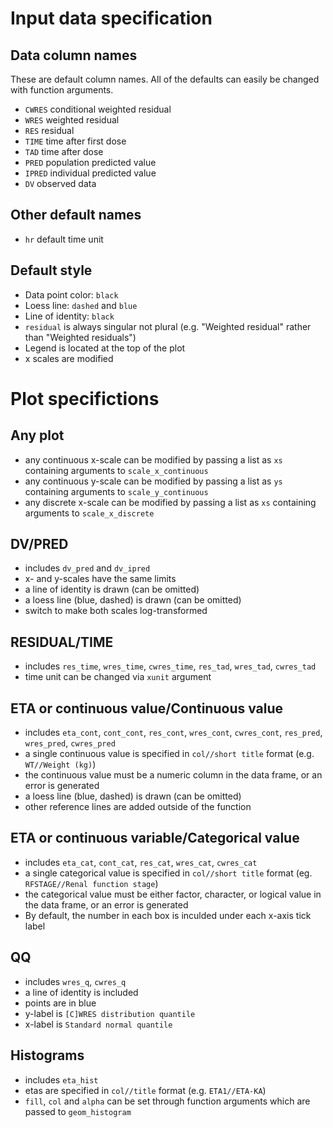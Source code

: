 
# Input data specification

## Data column names

These are default column names.  All of the defaults can easily be
changed with function arguments.

- `CWRES` conditional weighted residual
- `WRES` weighted residual
- `RES` residual
- `TIME` time after first dose
- `TAD` time after dose
- `PRED` population predicted value
- `IPRED` individual predicted value
- `DV` observed data

## Other default names

- `hr` default time unit

## Default style

- Data point color: `black`
- Loess line: `dashed` and `blue`
- Line of identity: `black`
- `residual` is always singular not plural (e.g. "Weighted residual" rather 
than "Weighted residuals")
- Legend is located at the top of the plot
- x scales are modified 

# Plot specifictions

## Any plot

- any continuous x-scale can be modified by
passing a list as `xs` containing arguments to 
`scale_x_continuous`
- any continuous y-scale can be modified by
passing a list as `ys` containing arguments to
`scale_y_continuous`
- any discrete x-scale can be modified by
passing a list as `xs` containing arguments
to `scale_x_discrete`

## DV/PRED

- includes `dv_pred` and `dv_ipred`
- x- and y-scales have the same limits
- a line of identity is drawn (can be omitted)
- a loess line (blue, dashed) is drawn (can be omitted)
- switch to make both scales log-transformed

## RESIDUAL/TIME

- includes `res_time`, `wres_time`, `cwres_time`, `res_tad`, 
`wres_tad`, `cwres_tad`
- time unit can be changed via `xunit` argument

## ETA or continuous value/Continuous value

- includes `eta_cont`, `cont_cont`, 
`res_cont`, `wres_cont`, `cwres_cont`, 
`res_pred`, `wres_pred`, `cwres_pred`
- a single continuous value is specified in 
`col//short title` format (e.g. `WT//Weight (kg)`)
- the continuous value must be a numeric column
in the data frame, or an error is generated
- a loess line (blue, dashed) is drawn (can be omitted)
- other reference lines are added outside of 
the function

## ETA or continuous variable/Categorical value

- includes `eta_cat`, `cont_cat`, `res_cat`,
`wres_cat`, `cwres_cat`
- a single categorical value is specified in 
`col//short title` format (eg. `RFSTAGE//Renal function stage`)
- the categorical value must be either 
factor, character, or logical value in 
the data frame, or an error is generated
- By default, the number in each box
is inculded under each x-axis tick label

## QQ

- includes `wres_q`, `cwres_q`
- a line of identity is included
- points are in blue
- y-label is `[C]WRES distribution quantile`
- x-label is `Standard normal quantile`

## Histograms

- includes `eta_hist`
- etas are specified in `col//title`
format (e.g. `ETA1//ETA-KA`)
- `fill`, `col` and `alpha` can be set
through function arguments which are 
passed to `geom_histogram`


